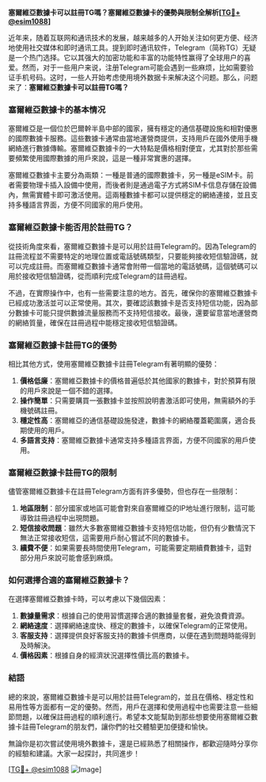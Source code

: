 **塞爾維亞數據卡可以註冊TG嗎？塞爾維亞數據卡的優勢與限制全解析[[TG💪+ @esim1088](https://t.me/s/esim1088)]**

近年来，随着互联网和通讯技术的发展，越来越多的人开始关注如何更方便、经济地使用社交媒体和即时通讯工具。提到即时通讯软件，Telegram（简称TG）无疑是一个热门选择。它以其强大的加密功能和丰富的功能特性赢得了全球用户的喜爱。然而，对于一些用户来说，注册Telegram可能会遇到一些麻烦，比如需要验证手机号码。这时，一些人开始考虑使用境外数据卡来解决这个问题。那么，问题来了：**塞爾維亞數據卡可以註冊TG嗎？**

### 塞爾維亞數據卡的基本情况

塞爾維亞是一個位於巴爾幹半島中部的國家，擁有穩定的通信基礎設施和相對優惠的國際數據卡服務。這些數據卡通常由當地運營商提供，支持用戶在國外使用手機網絡進行數據傳輸。塞爾維亞數據卡的一大特點是價格相對便宜，尤其對於那些需要頻繁使用國際數據的用戶來說，這是一種非常實惠的選擇。

塞爾維亞數據卡主要分為兩類：一種是普通的國際數據卡，另一種是eSIM卡。前者需要物理卡插入設備中使用，而後者則是通過電子方式將SIM卡信息存儲在設備內，無需實體卡即可激活使用。這兩種數據卡都可以提供穩定的網絡連接，並且支持多種語言界面，方便不同國家的用戶使用。

### 塞爾維亞數據卡能否用於註冊TG？

從技術角度來看，塞爾維亞數據卡是可以用於註冊Telegram的。因為Telegram的註冊流程並不需要特定的地理位置或電話號碼類型，只要能夠接收短信驗證碼，就可以完成註冊。而塞爾維亞數據卡通常會附帶一個當地的電話號碼，這個號碼可以用於接收短信驗證碼，從而順利完成Telegram的註冊過程。

不過，在實際操作中，也有一些需要注意的地方。首先，確保你的塞爾維亞數據卡已經成功激活並可以正常使用。其次，要確認該數據卡是否支持短信功能，因為部分數據卡可能只提供數據流量服務而不支持短信接收。最後，還要留意當地運營商的網絡質量，確保在註冊過程中能穩定接收短信驗證碼。

### 塞爾維亞數據卡註冊TG的優勢

相比其他方式，使用塞爾維亞數據卡註冊Telegram有著明顯的優勢：

1. **價格低廉**：塞爾維亞數據卡的價格普遍低於其他國家的數據卡，對於預算有限的用戶來說是一個不錯的選擇。
2. **操作簡單**：只需要購買一張數據卡並按照說明書激活即可使用，無需額外的手機號碼註冊。
3. **穩定性高**：塞爾維亞的通信基礎設施發達，數據卡的網絡覆蓋範圍廣，適合長期使用的用戶。
4. **多語言支持**：塞爾維亞數據卡通常支持多種語言界面，方便不同國家的用戶使用。

### 塞爾維亞數據卡註冊TG的限制

儘管塞爾維亞數據卡在註冊Telegram方面有許多優勢，但也存在一些限制：

1. **地區限制**：部分國家或地區可能會對來自塞爾維亞的IP地址進行限制，這可能導致註冊過程中出現問題。
2. **短信接收問題**：雖然大多數塞爾維亞數據卡支持短信功能，但仍有少數情況下無法正常接收短信，這需要用戶耐心嘗試不同的數據卡。
3. **續費不便**：如果需要長時間使用Telegram，可能需要定期續費數據卡，這對部分用戶來說可能會感到麻煩。

### 如何選擇合適的塞爾維亞數據卡？

在選擇塞爾維亞數據卡時，可以考慮以下幾個因素：

1. **數據量需求**：根據自己的使用習慣選擇合適的數據量套餐，避免浪費資源。
2. **網絡速度**：選擇網絡速度快、穩定的數據卡，以確保Telegram的正常使用。
3. **客服支持**：選擇提供良好客服支持的數據卡供應商，以便在遇到問題時能得到及時解決。
4. **價格因素**：根據自身的經濟狀況選擇性價比高的數據卡。

### 結語

總的來說，塞爾維亞數據卡是可以用於註冊Telegram的，並且在價格、穩定性和易用性等方面都有一定的優勢。然而，用戶在選擇和使用過程中也需要注意一些細節問題，以確保註冊過程的順利進行。希望本文能幫助到那些想要使用塞爾維亞數據卡註冊Telegram的朋友們，讓你們的社交體驗更加便捷和愉快。

無論你是初次嘗試使用境外數據卡，還是已經熟悉了相關操作，都歡迎隨時分享你的經驗和建議。大家一起探討，共同進步！

[[TG💪+ @esim1088](https://t.me/s/esim1088) ![Image](https://i.postimg.cc/4NQfJmqS/Snipaste-2025-05-13-00-14-12.png)]